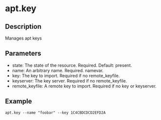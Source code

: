 # apt.key

## Description

Manages apt keys

## Parameters

* state: The state of the resource. Required. Default: present.
* name: An arbitrary name. Required. namevar.
* key: The key to import. Required if no remote_keyfile.
* keyserver: The key server. Required if no remote_keyfile.
* remote_keyfile: A remote key to import. Required if no key or keyserver.

## Example

```shell
apt.key --name "foobar" --key 1C4CBDCDCD2EFD2A
```

